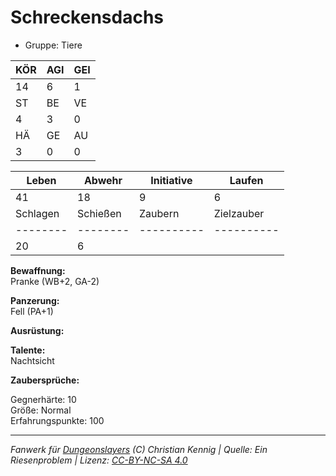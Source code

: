 # Schreckensdachs  
- Gruppe: Tiere  

| KÖR | AGI | GEI |  
| --- | --- | --- |  
| 14  | 6   | 1   |
| ST  | BE  | VE  |  
| 4   | 3   | 0   |
| HÄ  | GE  | AU  |  
| 3   | 0   | 0   |


| Leben    | Abwehr   | Initiative | Laufen     |
| -------- | -------- | ---------- | ---------- |
| 41       | 18       | 9          | 6          |
| Schlagen | Schießen | Zaubern    | Zielzauber |
| -------- | -------- | ---------- | ---------- |
| 20       | 6        |            |            |

**Bewaffnung:**  
Pranke (WB+2, GA-2)

**Panzerung:**  
Fell (PA+1)

**Ausrüstung:**  


**Talente:**  
Nachtsicht

**Zaubersprüche:**  


Gegnerhärte: 10  
Größe: Normal  
Erfahrungspunkte: 100  



___
*Fanwerk für [Dungeonslayers](https://www.dungeonslayers.net/) (C) Christian Kennig | Quelle: Ein Riesenproblem | Lizenz: [CC-BY-NC-SA 4.0](https://creativecommons.org/licenses/by-nc-sa/4.0/deed.de)*